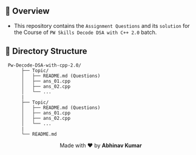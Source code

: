 ## 🌟 Overview

- This repository contains the `Assignment Questions` and its `solution` for the Course of `PW Skills Decode DSA with C++ 2.0` batch.


## 📁 Directory Structure

     Pw-Decode-DSA-with-cpp-2.0/
          ├── Topic/
          │   ├── README.md (Questions)
          │   ├── ans_01.cpp
          │   ├── ans_02.cpp
          │   └── ...
          |
          ├── Topic/
          │   ├── README.md (Questions)
          │   ├── ans_01.cpp
          │   ├── ans_02.cpp
          │   └── ...
          |
          └── README.md



<p align="center">
  Made with ❤️ by <strong>Abhinav Kumar</strong>
</p>
